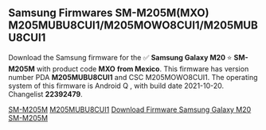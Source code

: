 <h2>Samsung Firmwares SM-M205M(MXO) M205MUBU8CUI1/M205MOWO8CUI1/M205MUBU8CUI1</h2>
Download the Samsung firmware for the ✅ <strong>Samsung Galaxy M20 </strong> ⭐ <strong>SM-M205M</strong> with product code <strong>MXO</strong> <strong> from Mexico</strong>. This firmware has version number PDA <strong>M205MUBU8CUI1</strong> and CSC M205MOWO8CUI1. The operating system of this firmware is Android Q , with build date 2021-10-20. Changelist <strong>22392479</strong>.


[SM-M205M](https://samfirm.shop/samsung/model/SM-M205M)
[M205MUBU8CUI1](https://samfirm.shop/samsung/pda/M205MUBU8CUI1)
[Download Firmware Samsung Galaxy M20 SM-M205M](https://samfirm.shop/samsung/firmware/466443)
